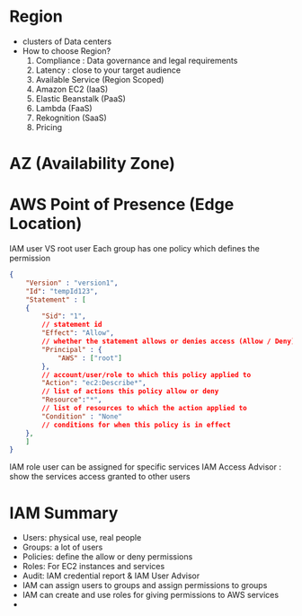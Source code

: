 # Region 
- clusters of Data centers
- How to choose Region?
  1. Compliance : Data governance and legal requirements
  2. Latency : close to your target audience 
  3. Available Service (Region Scoped)
    1. Amazon EC2 (IaaS)
    2. Elastic Beanstalk (PaaS)
    3. Lambda (FaaS)
    4. Rekognition (SaaS)
  4. Pricing
# AZ (Availability Zone)
# AWS Point of Presence (Edge Location)
IAM user VS root user
Each group has one policy which defines the permission 
```JSON
{
	"Version" : "version1",
	"Id": "tempId123",
	"Statement" : [
	{
		"Sid": "1",
		// statement id
		"Effect": "Allow", 
		// whether the statement allows or denies access (Allow / Deny)
		"Principal" : {
			"AWS" : ["root"]
		}, 
		// account/user/role to which this policy applied to
		"Action": "ec2:Describe*",
		// list of actions this policy allow or deny
		"Resource":"*",
		// list of resources to which the action applied to 
		"Condition" : "None"
		// conditions for when this policy is in effect
	},
	]
}
```

IAM role user can be assigned for specific services
IAM Access Advisor : show the services access granted to other users  

# IAM Summary
- Users: physical use, real people
- Groups: a lot of users
- Policies: define the allow or deny permissions
- Roles: For EC2 instances and services
- Audit: IAM credential report & IAM User Advisor
- IAM can assign users to groups and assign permissions to groups
- IAM can create and use roles for giving permissions to AWS services
- 

